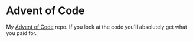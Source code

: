 # Advent of Code

My [Advent of Code](https://adventofcode.com/) repo. If you look at the code you'll absolutely get what you paid for.